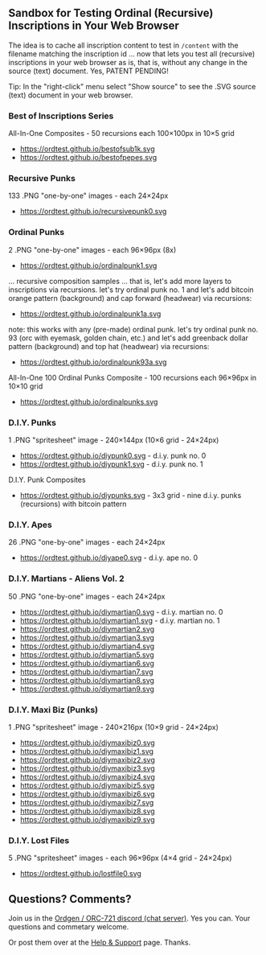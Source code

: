 
## Sandbox for Testing Ordinal (Recursive) Inscriptions in Your Web Browser


The idea is to cache all inscription content to test in `/content`
with the filename matching the inscription id ... now that lets
you test all (recursive) inscriptions in your web browser as is, that is, without any change in the source (text) document. 
Yes, PATENT PENDING!


Tip: In the "right-click" menu select "Show source" to see the .SVG  source (text) document in your web browser.



###  Best of Inscriptions Series

All-In-One Composites - 50 recursions each 100×100px in 10×5 grid

-  <https://ordtest.github.io/bestofsub1k.svg>   
-  <https://ordtest.github.io/bestofpepes.svg>



### Recursive Punks

133 .PNG "one-by-one" images - each 24×24px

- <https://ordtest.github.io/recursivepunk0.svg> 


### Ordinal Punks

2 .PNG "one-by-one" images - each 96×96px (8x)

-  <https://ordtest.github.io/ordinalpunk1.svg> 


... recursive composition samples 
... that is, let's add more layers to inscriptions via recursions. let's try ordinal punk no. 1 and let's add bitcoin orange pattern (background) and cap forward (headwear) via recursions:

-  <https://ordtest.github.io/ordinalpunk1a.svg> 

note: this works with any (pre-made) ordinal punk. 
let's try ordinal punk no. 93 (orc with eyemask, golden chain, etc.) and let's add greenback dollar pattern (background) and top hat (headwear) via recursions:

-  <https://ordtest.github.io/ordinalpunk93a.svg> 


All-In-One 100 Ordinal Punks Composite - 100 recursions each 96×96px in 10×10 grid

-  <https://ordtest.github.io/ordinalpunks.svg>


### D.I.Y. Punks

1 .PNG "spritesheet" image - 240×144px (10×6 grid - 24×24px)

- <https://ordtest.github.io/diypunk0.svg>  - d.i.y. punk no. 0
- <https://ordtest.github.io/diypunk1.svg>  - d.i.y. punk no. 1


D.I.Y. Punk Composites 

- <https://ordtest.github.io/diypunks.svg>  - 3x3 grid - nine d.i.y. punks (recursions) with bitcoin pattern


### D.I.Y. Apes

26 .PNG "one-by-one" images - each 24×24px

- <https://ordtest.github.io/diyape0.svg>   - d.i.y. ape no. 0

### D.I.Y. Martians - Aliens Vol. 2

50 .PNG "one-by-one" images - each 24×24px

- <https://ordtest.github.io/diymartian0.svg>    - d.i.y. martian no. 0
- <https://ordtest.github.io/diymartian1.svg>    - d.i.y. martian no. 1
- <https://ordtest.github.io/diymartian2.svg> 
- <https://ordtest.github.io/diymartian3.svg> 
- <https://ordtest.github.io/diymartian4.svg> 
- <https://ordtest.github.io/diymartian5.svg> 
- <https://ordtest.github.io/diymartian6.svg> 
- <https://ordtest.github.io/diymartian7.svg> 
- <https://ordtest.github.io/diymartian8.svg> 
- <https://ordtest.github.io/diymartian9.svg> 


### D.I.Y. Maxi Biz (Punks)

1 .PNG "spritesheet" image - 240×216px (10×9 grid - 24×24px)

- <https://ordtest.github.io/diymaxibiz0.svg>
- <https://ordtest.github.io/diymaxibiz1.svg>
- <https://ordtest.github.io/diymaxibiz2.svg>
- <https://ordtest.github.io/diymaxibiz3.svg>
- <https://ordtest.github.io/diymaxibiz4.svg>
- <https://ordtest.github.io/diymaxibiz5.svg>
- <https://ordtest.github.io/diymaxibiz6.svg>
- <https://ordtest.github.io/diymaxibiz7.svg>
- <https://ordtest.github.io/diymaxibiz8.svg>
- <https://ordtest.github.io/diymaxibiz9.svg>



### D.I.Y. Lost Files

5 .PNG "spritesheet" images - each 96×96px (4×4 grid - 24×24px)

- <https://ordtest.github.io/lostfile0.svg> 



## Questions? Comments?

Join us in the [Ordgen / ORC-721 discord (chat server)](https://discord.gg/dDhvHKjm2t). Yes you can.
Your questions and commetary welcome.

Or post them over at the [Help & Support](https://github.com/geraldb/help) page. Thanks.

